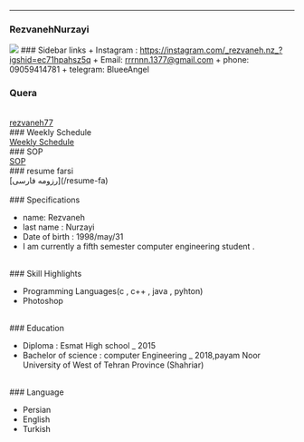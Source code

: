 ---
### RezvanehNurzayi
<img src="https://camo.githubusercontent.com/5b655bb487f7f4dda535c48939ff3ec2affcdbd456194763dd91487e254b4f98/687474703a2f2f7331352e7069636f66696c652e636f6d2f66696c652f383430393832353231382f4d59584a5f32303230313030333030303233323239325f736176652e6a7067">
### Sidebar links
+ Instagram : <a href="https://instagram.com/_rezvaneh.nz_?igshid=ec71hpahsz5q">https://instagram.com/_rezvaneh.nz_?igshid=ec71hpahsz5q</a>
+ Email: <a href="https://mail.google.com/mail/u/0/?tab=rm&ogbl">rrrnnn.1377@gmail.com</a>
+ phone: 09059414781
+ telegram: <a herf="https://t.me/BlueeAngel">BlueeAngel</a>
<br>

### Quera


<br>
<a href="https://quera.ir/profile/rezvaneh77">rezvaneh77
</a>

<br>
### Weekly Schedule
<br>
<a href="https://rezvaneh77.github.io/PNU_3991_ARR/">Weekly Schedule</a>
<br>
### SOP
<br>
<a href="https://rezvanehnurzayii.github.io/rezvanehnurzayi.github.io-SOP-/">SOP</a>
<br>
### resume farsi
<br>
[رزومه فارسی](/resume-fa)
<br>
<br>
### Specifications


+ name: Rezvaneh
+ last name : Nurzayi
+ Date of birth : 1998/may/31
+ I am currently a fifth semester computer engineering student .

<br>
### Skill Highlights


+ Programming Languages(c , c++ , java , pyhton)
+ Photoshop

<br>
### Education


+ Diploma : Esmat High school
_ 2015
+ Bachelor of science : computer Engineering
_ 2018,payam Noor University of West of Tehran Province (Shahriar)

<br>
### Language


+ Persian
+ English
+ Turkish



